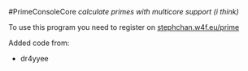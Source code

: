 #PrimeConsoleCore
*calculate primes with multicore support (i think)*

To use this program you need to register on [stephchan.w4f.eu/prime](http://stephchan.w4f.eu/prime)

Added code from:
 - dr4yyee
